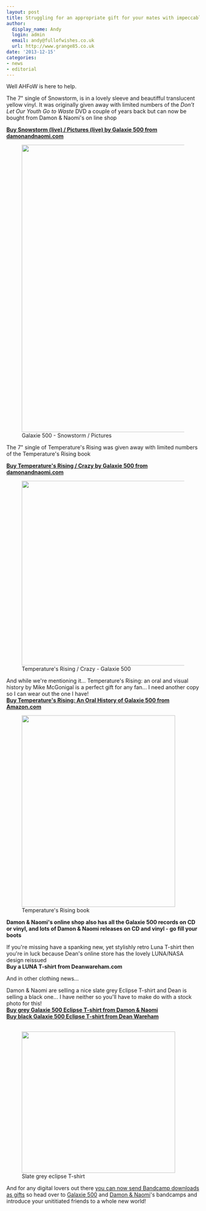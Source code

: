 ```yaml
---
layout: post
title: Struggling for an appropriate gift for your mates with impeccable taste?
author:
  display_name: Andy
  login: admin
  email: andy@fullofwishes.co.uk
  url: http://www.grange85.co.uk
date: '2013-12-15'
categories:
- news
- editorial
---
```

<p>Well AHFoW is here to help.</p>
<p>The 7" single of Snowstorm, is in a lovely sleeve and beautifful translucent yellow vinyl. It was originally given away with limited numbers of the <em>Don't Let Our Youth Go to Waste</em> DVD a couple of years back but can now be bought from Damon & Naomi's on line shop</p>
<p><strong><a href="http://damonandnaomi.com/shop/galaxie-500-snowstorm-7/">Buy Snowstorm (live) / Pictures (live) by Galaxie 500 from damonandnaomi.com</a></strong><br />
<figure class="caption aligncenter"><img src="https://media.fullofwishes.co.uk/01-galaxie_500/sleeves/g500_snowstorm_front_002.jpg" width="750" height="750" class /><figcaption class="caption-text"> Galaxie 500 - Snowstorm / Pictures</figcaption></figure>
<p>The 7" single of Temperature's Rising was given away with limited numbers of the Temperature's Rising book</p>
<p><strong><a href="http://damonandnaomi.com/shop/galaxie-500-temperatures-rising-7/">Buy Temperature's Rising / Crazy by Galaxie 500 from damonandnaomi.com</a></strong><br />
<figure class="caption aligncenter"><img src="https://media.fullofwishes.co.uk/01-galaxie_500/sleeves/g500_temperaturesrising.jpg" width="480" height="482" class /><figcaption class="caption-text"> Temperature's Rising / Crazy - Galaxie 500</figcaption></figure>
<p>And while we're mentioning it... Temperature's Rising: an oral and visual history by Mike McGonigal is a perfect gift for any fan... I need another copy so I can wear out the one I have!<br />
<strong><a href="http://www.amazon.com/gp/product/1891241567/ref=as_li_ss_tl?ie=UTF8&camp=1789&creative=390957&creativeASIN=1891241567&linkCode=as2&tag=aheadfullofwi-20">Buy Temperature's Rising: An Oral History of Galaxie 500 from Amazon.com</a></strong><br />
<figure class="caption aligncenter"><img src="https://media.fullofwishes.co.uk/01-galaxie_500/pictures/temprising_book.jpg" width="400" height="500" class /><figcaption class="caption-text"> Temperature's Rising book</figcaption></figure>
<p><strong>Damon & Naomi's online shop also has all the Galaxie 500 records on CD or vinyl, and lots of Damon & Naomi releases on CD and vinyl - go fill your boots</strong></p>
<p>If you're missing have a spanking new, yet stylishly retro Luna T-shirt then you're in luck because Dean's online store has the lovely LUNA/NASA design reissued<br />
<strong>Buy a LUNA T-shirt from Deanwareham.com</strong></p>
<p>And in other clothing news...</p>
<p>Damon & Naomi are selling a nice slate grey Eclipse T-shirt and Dean is selling a black one... I have neither so you'll have to make do with a stock photo for this!<br />
<strong><a href="http://damonandnaomi.com/shop/galaxie-500-t-shirt/">Buy grey Galaxie 500 Eclipse T-shirt from Damon & Naomi</a></strong><br />
<strong><a href="http://elevenspot.11spot.com/deanwareham/dean-britta-galaxie-500-t-shirt.html">Buy black Galaxie 500 Eclipse T-shirt from Dean Wareham</a><br />
</strong><br />
<figure class="caption aligncenter"><img src="https://media.fullofwishes.co.uk/01-galaxie_500/pictures/slate-grey-t-shirt.jpg" width="400" height="369" class /><figcaption class="caption-text"> Slate grey  eclipse T-shirt</figcaption></figure>
<p>And for any digital lovers out there <a href="http://blog.bandcamp.com/2013/11/26/thank-you-its-a-gift/">you can now send Bandcamp downloads as gifts</a> so head over to <a href="http://galaxie500.bandcamp.com/">Galaxie 500</a> and <a href="http://damonandnaomi.bandcamp.com/">Damon & Naomi</a>'s bandcamps and introduce your unititiated friends to a whole new world!</p>

